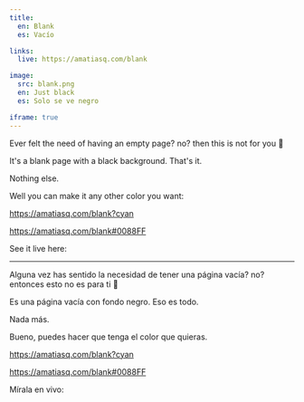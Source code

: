 ```yaml
---
title:
  en: Blank
  es: Vacío

links:
  live: https://amatiasq.com/blank

image:
  src: blank.png
  en: Just black
  es: Solo se ve negro

iframe: true
---
```


Ever felt the need of having an empty page? no? then this is not for you 😬

It's a blank page with a black background. That's it.

Nothing else.

Well you can make it any other color you want:

https://amatiasq.com/blank?cyan

https://amatiasq.com/blank#0088FF

See it live here:

---

Alguna vez has sentido la necesidad de tener una página vacía? no? entonces esto no es para ti 😬

Es una página vacía con fondo negro. Eso es todo.

Nada más.

Bueno, puedes hacer que tenga el color que quieras.

https://amatiasq.com/blank?cyan

https://amatiasq.com/blank#0088FF

Mírala en vivo:
